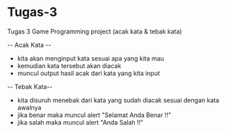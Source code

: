 # Tugas-3
Tugas 3 Game Programming project (acak kata &amp; tebak kata)

  -- Acak Kata --

- kita akan menginput kata sesuai apa yang kita mau 
- kemudian kata tersebut akan diacak 
- muncul output hasil acak dari kata yang kita input


-- Tebak Kata--
- kita disuruh menebak dari kata yang sudah diacak sesuai dengan kata awalnya
- jika benar maka muncul alert "Selamat Anda Benar !!"
- jika salah maka muncul alert "Anda Salah !!"
